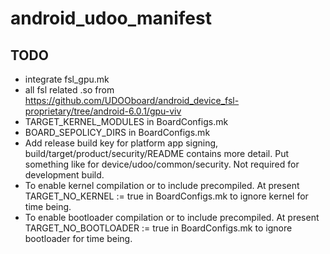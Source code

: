 # android_udoo_manifest

## TODO
* integrate fsl_gpu.mk
* all fsl related .so from https://github.com/UDOOboard/android_device_fsl-proprietary/tree/android-6.0.1/gpu-viv
* TARGET_KERNEL_MODULES in BoardConfigs.mk
* BOARD_SEPOLICY_DIRS in BoardConfigs.mk
* Add release build key for platform app signing, build/target/product/security/README contains more detail. Put something like for device/udoo/common/security. Not required for development build.
* To enable kernel compilation or to include precompiled. At present TARGET_NO_KERNEL := true in BoardConfigs.mk to ignore kernel for time being.
* To enable bootloader compilation or to include precompiled. At present TARGET_NO_BOOTLOADER := true in BoardConfigs.mk to ignore bootloader for time being.
